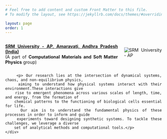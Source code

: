 ```yaml
---
# Feel free to add content and custom Front Matter to this file.
# To modify the layout, see https://jekyllrb.com/docs/themes/#overriding-theme-defaults

layout: page
order: 1
---
```

<html lang="en">
<head>
    <meta charset="UTF-8">
    <meta name="viewport" content="width=device-width, initial-scale=0.5">
    <title>{{ page.title }}</title>
    <style>
        .content {
            text-align: justify;
        }
        .logo {
            float: right;
            margin-left: 20px;
            margin-top: -10px; /* Adjusts the logo's vertical alignment */
        }
        .header {
            display: flex;
            align-items: center;
        }
    </style>
</head>
<body>
    <div class="content">
        <div class="header">
            <p><strong><a href="https://srmap.edu.in/">SRM University - AP, Amaravati, Andhra Pradesh (India)</a></strong><br>
            (A part of <strong>Computational Materials and Soft Matter Physics</strong> group)</p>
            <img src="{{ site.baseurl }}/images/srmap-logo.png" alt="SRM University - AP" class="logo">
        </div>

        <p> Our research lies at the intersection of dynamical systems, chaos, and non-equilibrium physics,
        aiming to understand how physical systems interact with their environment.These interactions give
        rise to emergent phenomena across various scales of length, time, and energy, from the formation of
        chemical patterns to the functioning of biological cells essential for life.
        Our aim is to understand the fundamental physics of these processes in order to inform and guide
        experiments toward designing synthetic systems. To tackle these challenges, we leverage a diverse
        set of analytical methods and computational tools.</p>
    </div>
</body>
</html>

